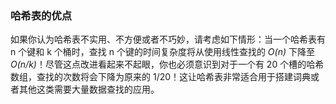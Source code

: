### 哈希表的优点

如果你认为哈希表不实用、不方便或者不巧妙，请考虑如下情形：当一个哈希表有 n 个键和 k 个桶时，查找 n 个键的时间复杂度将从使用线性查找的 *O(n)* 下降至 *O(n/k)*！尽管这点改进看起来不起眼，你也必须意识到对于一个有 20 个槽的哈希数组，查找的次数将会下降为原来的 1/20！这让哈希表非常适合用于搭建词典或者其他这类需要大量数据查找的应用。